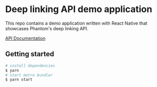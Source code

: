 # Deep linking API demo application
This repo contains a demo application written with React Native that showcases Phantom's deep linking API.

[API Documentation](https://docs.phantom.app/integrating/deeplinks)

## Getting started
```sh
# install dependencies
$ yarn 
# start metro bundler
$ yarn start
```